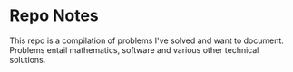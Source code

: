 # Repo Notes
This repo is a compilation of problems I've solved and want to document. Problems entail mathematics, software and various other technical solutions.
